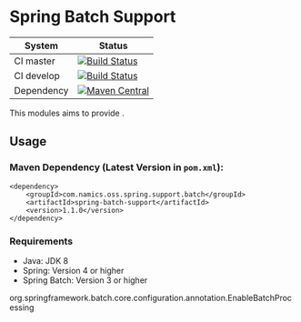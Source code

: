 # Spring Batch Support

System        | Status
--------------|------------------------------------------------        
CI master     | [![Build Status][travis-master]][travis-url]
CI develop    | [![Build Status][travis-develop]][travis-url]
Dependency    | [![Maven Central](https://maven-badges.herokuapp.com/maven-central/com.namics.oss.spring.support.batch/spring-batch-support/badge.svg)](https://maven-badges.herokuapp.com/maven-central/com.namics.oss.spring.support.batch/spring-batch-support)

This modules aims to provide .

## Usage

### Maven Dependency (Latest Version in `pom.xml`):

	<dependency>
		<groupId>com.namics.oss.spring.support.batch</groupId>
		<artifactId>spring-batch-support</artifactId>
		<version>1.1.0</version>
	</dependency>
	
### Requirements	

- Java: JDK 8 
- Spring: Version 4 or higher
- Spring Batch: Version 3 or higher           	 



org.springframework.batch.core.configuration.annotation.EnableBatchProcessing

[travis-master]: https://travis-ci.org/namics/spring-batch-support.svg?branch=master
[travis-develop]: https://travis-ci.org/namics/spring-batch-support.svg?branch=develop
[travis-url]: https://travis-ci.org/namics/spring-batch-support
